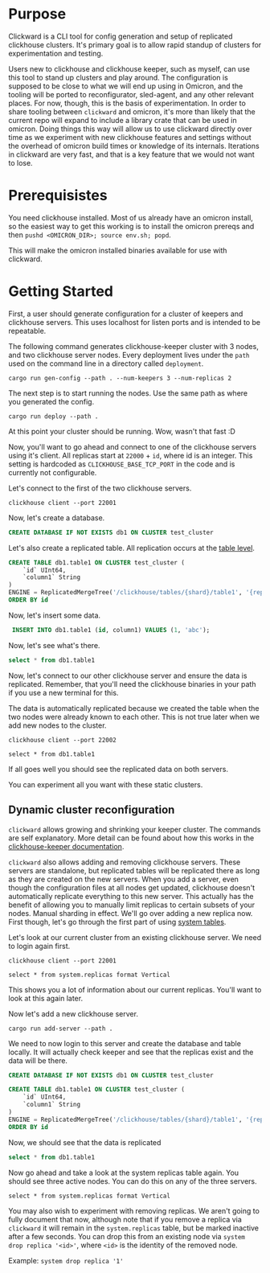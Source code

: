 # Purpose 

Clickward is a CLI tool for config generation and setup of replicated
clickhouse clusters. It's primary goal is to allow rapid standup of clusters
for experimentation and testing.

Users new to clickhouse and clickhouse keeper, such as myself, can use this
tool to stand up clusters and play around. The configuration is supposed to be
close to what we will end up using in Omicron, and the tooling will be ported to
reconfigurator, sled-agent, and any other relevant places. For now, though, this
is the basis of experimentation. In order to share tooling between `clickward`
and omicron, it's more than likely that the current repo will expand to include
a library crate that can be used in omicron. Doing things this way  will allow
us to use clickward directly over time as we experiment with new clickhouse
features and settings without the overhead of omicron build times or knowledge
of its internals. Iterations in clickward are very fast, and that is a key
feature that we would not want to lose.

# Prerequisistes

You need clickhouse installed. Most of us already have an omicron install, so
the easiest way to get this working is to install the omicron prereqs and then
`pushd <OMICRON_DIR>; source env.sh; popd`.

This will make the omicron installed binaries available for use with clickward.

# Getting Started

First, a user should generate configuration for a cluster of keepers and
clickhouse servers. This uses localhost for listen ports and is intended to
be repeatable.

The following command generates clickhouse-keeper cluster with 3 nodes, and two
clickhouse server nodes. Every deployment lives under the `path` used on the
command line in a directory called `deployment`.

```
cargo run gen-config --path . --num-keepers 3 --num-replicas 2
```

The next step is to start running the nodes. Use the same path as where you
generated the config.

```
cargo run deploy --path .
```

At this point your cluster should be running. Wow, wasn't that fast :D

Now, you'll want to go ahead and connect to one of the clickhouse servers using
it's client. All replicas start at `22000` + `id`, where id is an integer. This
setting is hardcoded as `CLICKHOUSE_BASE_TCP_PORT` in the code and is currently
not configurable.

Let's connect to the first of the two clickhouse servers.

```
clickhouse client --port 22001
```

Now, let's create a database.

```sql
CREATE DATABASE IF NOT EXISTS db1 ON CLUSTER test_cluster
```

Let's also create a replicated table. All replication occurs at the [table level](https://clickhouse.com/docs/en/engines/table-engines/mergetree-family/replication).

```sql
CREATE TABLE db1.table1 ON CLUSTER test_cluster (
    `id` UInt64,
    `column1` String
)
ENGINE = ReplicatedMergeTree('/clickhouse/tables/{shard}/table1', '{replica}')
ORDER BY id
```

Now, let's insert some data. 

```sql
 INSERT INTO db1.table1 (id, column1) VALUES (1, 'abc');
```

Now, let's see what's there.

```sql
select * from db1.table1
```

Now, let's connect to our other clickhouse server and ensure the data is
replicated. Remember, that you'll need the clickhouse binaries in your path if
you use a new terminal for this.

The data is automatically replicated because we created the table when the two
nodes were already known to each other. This is not true later when we add new
nodes to the cluster.

```
clickhouse client --port 22002
```

```
select * from db1.table1
```

If all goes well you should see the replicated data on both servers.

You can experiment all you want with these static clusters.


## Dynamic cluster reconfiguration

`clickward` allows growing and shrinking your keeper cluster. The commands
are self explanatory. More detail can be found about how this works in the
[clickhouse-keeper documentation](https://clickhouse.com/docs/en/guides/sre/keeper/clickhouse-keeper).

`clickward` also allows adding and removing clickhouse servers. These servers
are standalone, but replicated tables will be replicated there as long as
they are created on the new servers. When you add a server, even though the
configuration files at all nodes get updated, clickhouse doesn't automatically
replicate everything to this new server. This actually has the benefit of
allowing you to manually limit replicas to certain subsets of your nodes. Manual
sharding in effect. We'll go over adding a new replica now. First though, let's
go through the first part of using [system tables](https://clickhouse.com/blog/clickhouse-debugging-issues-with-system-tables).

Let's look at our current cluster from an existing clickhouse server. We need to login again first.

```
clickhouse client --port 22001
```

```
select * from system.replicas format Vertical
```

This shows you a lot of information about our current replicas. You'll want to
look at this again later.

Now let's add a new clickhouse server.

```
cargo run add-server --path .
```

We need to now login to this server and create the database and table locally.
It will actually check keeper and see that the replicas exist and the data will
be there.


```sql
CREATE DATABASE IF NOT EXISTS db1 ON CLUSTER test_cluster
```

```sql
CREATE TABLE db1.table1 ON CLUSTER test_cluster (
    `id` UInt64,
    `column1` String
)
ENGINE = ReplicatedMergeTree('/clickhouse/tables/{shard}/table1', '{replica}')
ORDER BY id
```

Now, we should see that the data is replicated

```sql
select * from db1.table1
```

Now go ahead and take a look at the system replicas table again. You should see
three active nodes. You can do this on any of the three servers.

```
select * from system.replicas format Vertical
```

You may also wish to experiment with removing replicas. We aren't going to fully
document that now, although note that if you remove a replica via `clickward`
it will remain in the `system.replicas` table, but be marked inactive after a
few seconds. You can drop this from an existing node via `system drop replica
'<id>'`, where `<id>` is the identity of the removed node.

Example: `system drop replica '1'`
